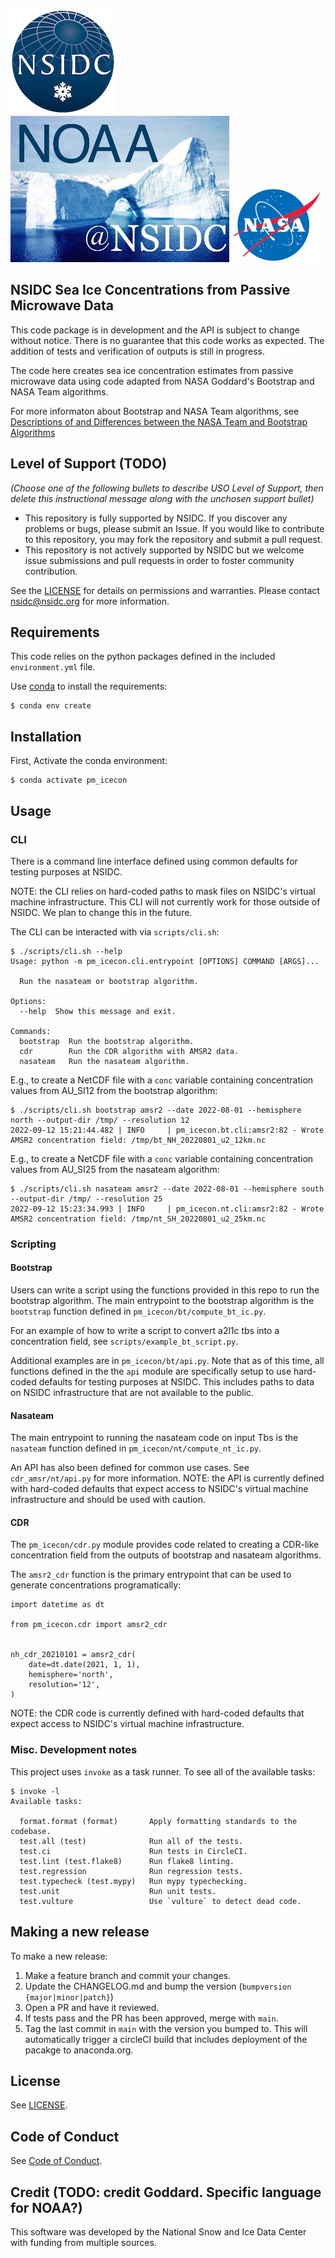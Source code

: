 ![NSIDC logo](/images/NSIDC_logo_2018_poster-1.png)
![NOAA logo](/images/noaa_at_nsidc.jpg)
![NASA logo](/images/nasa_color-1.gif)

NSIDC Sea Ice Concentrations from Passive Microwave Data
---

This code package is in development and the API is subject to change without
notice. There is no guarantee that this code works as expected. The addition of
tests and verification of outputs is still in progress.

The code here creates sea ice concentration estimates from passive microwave
data using code adapted from NASA Goddard's Bootstrap and NASA Team algorithms.

For more informaton about Bootstrap and NASA Team algorithms, see [Descriptions
of and Differences between the NASA Team and Bootstrap
Algorithms](https://nsidc.org/data/user-resources/help-center/descriptions-and-differences-between-nasa-team-and-bootstrap)


## Level of Support (TODO)

_(Choose one of the following bullets to describe USO Level of Support, then
delete this instructional message along with the unchosen support bullet)_

* This repository is fully supported by NSIDC. If you discover any problems or
  bugs, please submit an Issue. If you would like to contribute to this
  repository, you may fork the repository and submit a pull request.
* This repository is not actively supported by NSIDC but we welcome issue
  submissions and pull requests in order to foster community contribution.

See the [LICENSE](LICENSE) for details on permissions and warranties. Please
contact nsidc@nsidc.org for more information.

## Requirements

This code relies on the python packages defined in the included
`environment.yml` file.

Use [conda](https://docs.conda.io/en/latest/) to install the requirements:

```
$ conda env create
```

## Installation

First, Activate the conda environment:

```
$ conda activate pm_icecon
```

## Usage

### CLI

There is a command line interface defined using common defaults for testing
purposes at NSIDC.

NOTE: the CLI relies on hard-coded paths to mask files on NSIDC's virtual
machine infrastructure. This CLI will not currently work for those outside of
NSIDC. We plan to change this in the future.

The CLI can be interacted with via `scripts/cli.sh`:

```
$ ./scripts/cli.sh --help
Usage: python -m pm_icecon.cli.entrypoint [OPTIONS] COMMAND [ARGS]...

  Run the nasateam or bootstrap algorithm.

Options:
  --help  Show this message and exit.

Commands:
  bootstrap  Run the bootstrap algorithm.
  cdr        Run the CDR algorithm with AMSR2 data.
  nasateam   Run the nasateam algorithm.
```

E.g., to create a NetCDF file with a `conc` variable containing concentration
values from AU_SI12 from the bootstrap algorithm:

```
$ ./scripts/cli.sh bootstrap amsr2 --date 2022-08-01 --hemisphere north --output-dir /tmp/ --resolution 12
2022-09-12 15:21:44.482 | INFO     | pm_icecon.bt.cli:amsr2:82 - Wrote AMSR2 concentration field: /tmp/bt_NH_20220801_u2_12km.nc
```

E.g., to create a NetCDF file with a `conc` variable containing concentration
values from AU_SI25 from the nasateam algorithm:

```
$ ./scripts/cli.sh nasateam amsr2 --date 2022-08-01 --hemisphere south --output-dir /tmp/ --resolution 25
2022-09-12 15:23:34.993 | INFO     | pm_icecon.nt.cli:amsr2:82 - Wrote AMSR2 concentration field: /tmp/nt_SH_20220801_u2_25km.nc
```

### Scripting
#### Bootstrap


Users can write a script using the functions provided in this repo to run the
bootstrap algorithm. The main entrypoint to the bootstrap algorithm is the
`bootstrap` function defined in `pm_icecon/bt/compute_bt_ic.py`.

For an example of how to write a script to convert a2l1c tbs into a
concentration field, see `scripts/example_bt_script.py`.

Additional examples are in `pm_icecon/bt/api.py`. Note that as of this time, all
functions defined in the the `api` module are specifically setup to use
hard-coded defaults for testing purposes at NSIDC. This includes paths to data
on NSIDC infrastructure that are not available to the public.


#### Nasateam

The main entrypoint to running the nasateam code on input Tbs is the `nasateam`
function defined in `pm_icecon/nt/compute_nt_ic.py`.

An API has also been defined for common use cases. See `cdr_amsr/nt/api.py` for
more information. NOTE: the API is currently defined with hard-coded defaults
that expect access to NSIDC's virtual machine infrastructure and should be used
with caution.


#### CDR

The `pm_icecon/cdr.py` module provides code related to creating a CDR-like
concentration field from the outputs of bootstrap and nasateam algorithms.

The `amsr2_cdr` function is the primary entrypoint that can be used to generate
concentrations programatically:

```
import datetime as dt

from pm_icecon.cdr import amsr2_cdr


nh_cdr_20210101 = amsr2_cdr(
    date=dt.date(2021, 1, 1),
    hemisphere='north',
    resolution='12',
)
```

NOTE: the CDR code is currently defined with hard-coded defaults that expect
access to NSIDC's virtual machine infrastructure.

### Misc. Development notes

This project uses `invoke` as a task runner. To see all of the available tasks:

```
$ invoke -l
Available tasks:

  format.format (format)       Apply formatting standards to the codebase.
  test.all (test)              Run all of the tests.
  test.ci                      Run tests in CircleCI.
  test.lint (test.flake8)      Run flake8 linting.
  test.regression              Run regression tests.
  test.typecheck (test.mypy)   Run mypy typechecking.
  test.unit                    Run unit tests.
  test.vulture                 Use `vulture` to detect dead code.
```


## Making a new release

To make a new release:

1. Make a feature branch and commit your changes.
2. Update the CHANGELOG.md and bump the version (`bumpversion {major|minor|patch}`)
3. Open a PR and have it reviewed.
4. If tests pass and the PR has been approved, merge with `main`.
5. Tag the last commit in `main` with the version you bumped to. This will
   automatically trigger a circleCI build that includes deployment of the
   pacakge to anaconda.org.


## License

See [LICENSE](LICENSE).

## Code of Conduct

See [Code of Conduct](CODE_OF_CONDUCT.md).

## Credit (TODO: credit Goddard. Specific language for NOAA?)

This software was developed by the National Snow and Ice Data Center with
funding from multiple sources.
